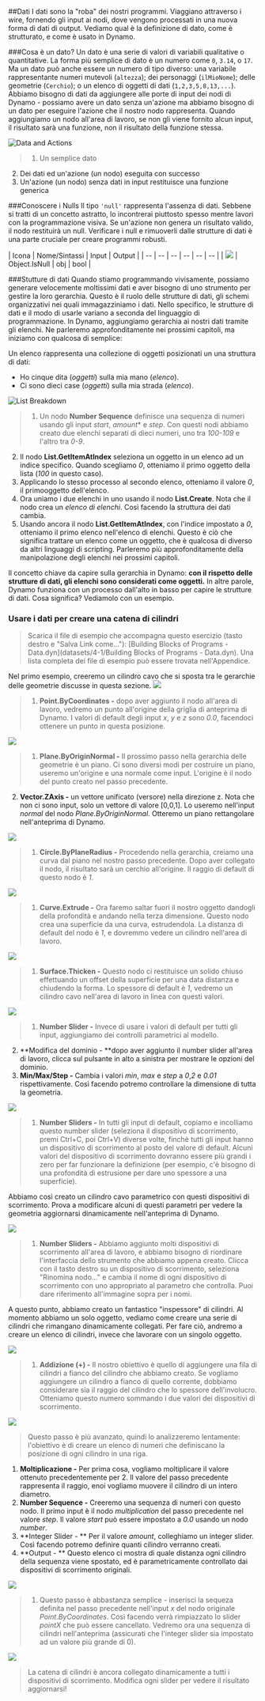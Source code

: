 ##Dati
I dati sono la "roba" dei nostri programmi. Viaggiano attraverso i wire, fornendo gli input ai nodi, dove vengono processati in una nuova forma di dati di output. Vediamo qual è la definizione di dato, come è strutturato, e come è usato in Dynamo.

###Cosa è un dato?
Un dato è una serie di valori di variabili qualitative o quantitative. La forma più semplice di dato è un numero come ```0```, ```3.14```, o ```17```. Ma un dato può anche essere un numero di tipo diverso: una variabile rappresentante numeri mutevoli (```altezza```); dei personaggi (```ilMioNome```); delle geometrie (```Cerchio```); o un elenco di oggetti di dati (```1,2,3,5,8,13,...```). Abbiamo bisogno di dati da aggiungere alle porte di input dei nodi di Dynamo - possiamo avere un dato senza un'azione ma abbiamo bisogno di un dato per eseguire l'azione che il nostro nodo rappresenta. Quando aggiungiamo un nodo all'area di lavoro, se non gli viene fornito alcun input, il risultato sarà una funzione, non il risultato della funzione stessa.

![Data and Actions](images/4-1/00-DataAndActions.png)

> 1. Un semplice dato
2. Dei dati ed un'azione (un nodo) eseguita con successo
3. Un'azione (un nodo) senza dati in input restituisce una funzione generica

###Conoscere i Nulls
Il tipo ```'null'``` rappresenta l'assenza di dati. Sebbene si tratti di un concetto astratto, lo incontrerai piuttosto spesso mentre lavori con la programmazione visiva. Se un'azione non genera un risultato valido, il nodo restituirà un null. Verificare i null e rimuoverli dalle strutture di dati è una parte cruciale per creare programmi robusti.

| Icona | Nome/Sintassi | Input | Output |
| -- | -- | -- | -- | -- | -- |
| ![](../images/icons/DSCore-Object-IsNull-Large.png) | Object.IsNull | obj | bool |

###Stutture di dati
Quando stiamo programmando vivisamente, possiamo generare velocemente moltissimi dati e aver bisogno di uno strumento per gestire la loro gerarchia. Questo è il ruolo delle strutture di dati, gli schemi organizzativi nei quali immagazziniamo i dati. Nello specifico, le strutture di dati e il modo di usarle variano a seconda del linguaggio di programmazione. In Dynamo, aggiungiamo gerarchia ai nostri dati tramite gli elenchi. Ne parleremo approfonditamente nei prossimi capitoli, ma iniziamo con qualcosa di semplice:

Un elenco rappresenta una collezione di oggetti posizionati un una struttura di dati:
* Ho cinque dita (*oggetti*) sulla mia mano (*elenco*).
* Ci sono dieci case (*oggetti*) sulla mia strada (*elenco*).

![List Breakdown](images/4-1/01-ListBreakdown.png)

> 1. Un nodo **Number Sequence** definisce una sequenza di numeri usando gli input *start*, *amount** e *step*. Con questi nodi abbiamo creato due elenchi separati di dieci numeri, uno tra *100-109* e l'altro tra *0-9*.
2. Il nodo **List.GetItemAtIndex** seleziona un oggetto in un elenco ad un indice specifico. Quando scegliamo *0*, otteniamo il primo oggetto della lista (*100* in questo caso).
3. Applicando lo stesso processo al secondo elenco, otteniamo il valore *0*, il primooggetto dell'elenco.
4. Ora uniamo i due elenchi in uno usando il nodo **List.Create**. Nota che il nodo crea un *elenco di elenchi*. Così facendo la struttura dei dati cambia.
5. Usando ancora il nodo **List.GetItemAtIndex**, con l'indice impostato a *0*, otteniamo il primo elenco nell'elenco di elenchi. Questo è ciò che significa trattare un elenco come un oggetto, che è qualcosa di diverso da altri linguaggi di scripting. Parleremo più approfonditamente della manipolazione degli elenchi nei prossimi capitoli.

Il concetto chiave da capire sulla gerarchia in Dynamo: **con il rispetto delle strutture di dati, gli elenchi sono considerati come oggetti.** In altre parole, Dynamo funziona con un processo dall'alto in basso per capire le strutture di dati. Cosa significa? Vediamolo con un esempio. 

### Usare i dati per creare una catena di cilindri
>Scarica il file di esempio che accompagna questo esercizio (tasto destro e "Salva Link come..."): [Building Blocks of Programs - Data.dyn](datasets/4-1/Building Blocks of Programs - Data.dyn). Una lista completa dei file di esempio può essere trovata nell'Appendice.

Nel primo esempio, creeremo un cilindro cavo che si sposta tra le gerarchie delle geometrie discusse in questa sezione. 
![](images/4-1/1.png)
> 1. **Point.ByCoordinates -** dopo aver aggiunto il nodo all'area di lavoro, vedremo un punto all'origine della griglia di anteprima di Dynamo. I valori di default degli input *x*, *y* e *z* sono *0.0*, facendoci ottenere un punto in questa posizione.

![](images/4-1/2.png)
> 1. **Plane.ByOriginNormal -** Il prossimo passo nella gerarchia delle geometrie è un piano. Ci sono diversi modi per costruire un piano, useremo un'origine e una normale come input. L'origine è il nodo del punto creato nel passo precedente.
2. **Vector.ZAxis -** un vettore unificato (versore) nella direzione z. Nota che non ci sono input, solo un vettore di valore [0,0,1]. Lo useremo nell'input *normal* del nodo *Plane.ByOriginNormal*. Otteremo un piano rettangolare nell'anteprima di Dynamo.

![](images/4-1/3.png)
> 1. **Circle.ByPlaneRadius -** Procedendo nella gerarchia, creiamo una curva dal piano nel nostro passo precedente. Dopo aver collegato il nodo, il risultato sarà un cerchio all'origine. Il raggio di default di questo nodo è *1*.

![](images/4-1/4.png)
> 1. **Curve.Extrude -** Ora faremo saltar fuori il nostro oggetto dandogli della profondità e andando nella terza dimensione. Questo nodo crea una superficie da una curva, estrudendola. La distanza di default del nodo è *1*, e dovremmo vedere un cilindro nell'area di lavoro.

![](images/4-1/5.png)
> 1. **Surface.Thicken -** Questo nodo ci restituisce un solido chiuso effettuando un offset della superficie per una data distanza e chiudendo la forma. Lo spessore di default è *1*, vedremo un cilindro cavo nell'area di lavoro in linea con questi valori.

![](images/4-1/6.png)
> 1. **Number Slider -** Invece di usare i valori di default per tutti gli input, aggiungiamo dei controlli parametrici al modello.
2. **Modifica del dominio - **dopo aver aggiunto il number slider all'area di lavoro, clicca sul pulsante in alto a sinistra per mostrare le opzioni del dominio.
3. **Min/Max/Step -** Cambia i valori *min*, *max* e *step* a *0*,*2* e *0.01* rispettivamente. Così facendo potremo controllare la dimensione di tutta la geometria.

![](images/4-1/7.png)
> 1. **Number Sliders -** In tutti gli input di default, copiamo e incolliamo questo number slider (seleziona il dispositivo di scorrimento, premi Ctrl+C, poi Ctrl+V) diverse volte, finchè tutti gli input hanno un dispositivo di scorrimento al posto del valore di default. Alcuni valori del dispositivo di scorrimento dovranno essere più grandi i zero per far funzionare la definizione (per esempio, c'è bisogno di una profondità di estrusione per dare uno spessore a una superficie).

Abbiamo così creato un cilindro cavo parametrico con questi dispositivi di scorrimento. Prova a modificare alcuni di questi parametri per vedere la geometria aggiornarsi dinamicamente nell'anteprima di Dynamo.

![](images/4-1/8.png)
> 1. **Number Sliders -** Abbiamo aggiunto molti dispositivi di scorrimento all'area di lavoro, e abbiamo bisogno di riordinare l'interfaccia dello strumento che abbiamo appena creato. Clicca con il tasto destro su un dispositivo di scorrimento, seleziona "Rinomina nodo..." e cambia il nome di ogni dispositivo di scorrimento con uno appropriato al parametro che controlla. Puoi dare riferimento all'immagine sopra per i nomi.

A questo punto, abbiamo creato un fantastico "inspessore" di cilindri. Al momento abbiamo un solo oggetto, vediamo come creare una serie di cilindri che rimangano dinamicamente collegati. Per fare ciò, andremo a creare un elenco di cilindri, invece che lavorare con un singolo oggetto.

![](images/4-1/9.png)
> 1. **Addizione (+) -** Il nostro obiettivo è quello di aggiungere una fila di cilindri a fianco del cilindro che abbiamo creato. Se vogliamo aggiungere un cilindro a fianco di quello corrente, dobbiamo considerare sia il raggio del cilindro che lo spessore dell'involucro. Otteniamo questo numero sommando i due valori dei dispositivi di scorrimento.

![](images/4-1/10.png)
> Questo passo è più avanzato, quindi lo analizzeremo lentamente: l'obiettivo è di creare un elenco di numeri che definiscano la posizione di ogni cilindro in una riga.
1. **Moltiplicazione -** Per prima cosa, vogliamo moltiplicare il valore ottenuto precedentemente per 2. Il valore del passo precedente rappresenta il raggio, enoi vogliamo muovere il cilindro di un intero diametro. 
2. **Number Sequence -** Creeremo una sequenza di numeri con questo nodo. Il primo input è il nodo *multiplication* del passo precedente nel valore *step*. Il valore *start* può essere impostato a *0.0* usando un nodo *number*.
3.  **Integer Slider - ** Per il valore *amount*, colleghiamo un integer slider. Così facendo potremo definire quanti cilindro verranno creati.
4. **Output - ** Questo elenco ci mostra di quale distanza ogni cilindro della sequenza viene spostato, ed è parametricamente controllato dai dispositivi di scorrimento originali.

![](images/4-1/11.png)
> 1. Questo passo è abbastanza semplice - inserisci la sequeza definita nel passo precedente nell'input *x* del nodo originale *Point.ByCoordinates*. Così facendo verrà rimpiazzato lo slider *pointX* che può essere cancellato. Vedremo ora una sequenza di cilindri nell'anteprima (assicurati che l'integer slider sia impostato ad un valore più grande di 0).

![](images/4-1/12.png)
> La catena di cilindri è ancora collegato dinamicamente a tutti i dispositivi di scorrimento. Modifica ogni slider per vedere il risultato aggiornarsi!


